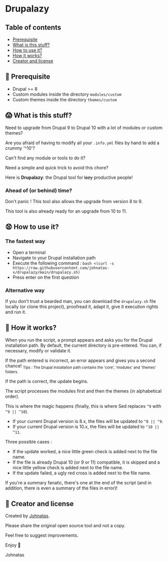 # Drupalazy
## Table of contents
- [Prerequisite](#memo-prerequisite)
- [What is this stuff?](#scream-what-is-this-stuff)
- [How to use it?](#anguished-how-to-use-it)
- [How it works?](#construction-how-it-works)
- [Creator and license](#bear-creator-and-license)

## :memo: Prerequisite
- Drupal >= 8
- Custom modules inside the directory `modules/custom`
- Custom themes inside the directory `themes/custom`

## :scream: What is this stuff?

Need to upgrade from Drupal 9 to Drupal 10 with a lot of modules or custom themes?

Are you afraid of having to modify all your `.info.yml` files by hand to add a crummy '^10'?

Can't find any module or tools to do it?

Need a simple and quick trick to avoid this chore?

Here is **Drupalazy**: the Drupal tool for ~~lazy~~ productive people!

### Ahead of (or behind) time?
Don't panic ! This tool also allows the upgrade from version 8 to 9.

This tool is also already ready for an upgrade from 10 to 11.

## :anguished: How to use it?
### The fastest way
- Open a terminal
- Navigate to your Drupal installation path
- Execute the following command : `bash <(curl -s https://raw.githubusercontent.com/johnatas-x/drupalazy/main/drupalazy.sh)`
- Press enter on the first question

### Alternative way
If you don't trust a bearded man, you can download the `drupalazy.sh` file locally (or clone this project), proofread it, adapt it, give it execution rights and run it.

## :construction: How it works?
When you run the script, a prompt appears and asks you for the Drupal installation path. By default, the current directory is pre-entered. You can, if necessary, modify or validate it.

If the path entered is incorrect, an error appears and gives you a second chance!
<sub>Tips : The Drupal installation path contains the 'core', 'modules' and 'themes' folders.</sub>

If the path is correct, the update begins.

The script processes the modules first and then the themes (in alphabetical order).

This is where the magic happens (finally, this is where Sed replaces `^9` with `^9 || ^10`).
- If your current Drupal version is 8.x, the files will be updated to `^8 || ^9`.
- If your current Drupal version is 10.x, the files will be updated to `^10 || ^11`.

Three possible cases :
- If the update worked, a nice little green check is added next to the file name.
- If the file is already Drupal 10 (or 9 or 11) compatible, it is skipped and a nice little yellow check is added next to the file name.
- If the update failed, a ugly red cross is added next to the file name.

If you're a summary fanatic, there's one at the end of the script (and in addition, there is even a summary of the files in error)!

## :bear: Creator and license
Created by [Johnatas](https://github.com/johnatas-x).

Please share the original open source tool and not a copy.

Feel free to suggest improvements.

Enjoy 🍻

Johnatas
